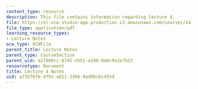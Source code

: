 ```yaml
---
content_type: resource
description: This file contains information regarding lecture 4.
file: https://ol-ocw-studio-app-production.s3.amazonaws.com/courses/14-581-international-economics-i-spring-2013/a735f6fedf92a62133669ad9bc6c455d_MIT14_581S13_classnotes4.pdf
file_type: application/pdf
learning_resource_types:
- Lecture Notes
ocw_type: OCWFile
parent_title: Lecture Notes
parent_type: CourseSection
parent_uid: e27600cc-8745-cb51-e206-0e8c9e2e7b22
resourcetype: Document
title: Lecture 4 Notes
uid: a735f6fe-df92-a621-3366-9ad9bc6c455d
---
```

